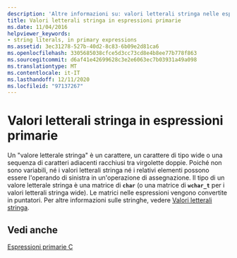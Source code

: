 ```yaml
---
description: 'Altre informazioni su: valori letterali stringa nelle espressioni primarie'
title: Valori letterali stringa in espressioni primarie
ms.date: 11/04/2016
helpviewer_keywords:
- string literals, in primary expressions
ms.assetid: 3ec31278-527b-40d2-8c83-6b09e2d81ca6
ms.openlocfilehash: 3305685038cfce5d3cc73cd8e4b8ee77b778f863
ms.sourcegitcommit: d6af41e42699628c3e2e6063ec7b03931a49a098
ms.translationtype: MT
ms.contentlocale: it-IT
ms.lasthandoff: 12/11/2020
ms.locfileid: "97137267"
---
```

# <a name="string-literals-in-primary-expressions"></a>Valori letterali stringa in espressioni primarie

Un "valore letterale stringa" è un carattere, un carattere di tipo wide o una sequenza di caratteri adiacenti racchiusi tra virgolette doppie. Poiché non sono variabili, né i valori letterali stringa né i relativi elementi possono essere l'operando di sinistra in un'operazione di assegnazione. Il tipo di un valore letterale stringa è una matrice di **`char`** (o una matrice di **`wchar_t`** per i valori letterali stringa wide). Le matrici nelle espressioni vengono convertite in puntatori. Per altre informazioni sulle stringhe, vedere [Valori letterali stringa](../c-language/c-string-literals.md).

## <a name="see-also"></a>Vedi anche

[Espressioni primarie C](../c-language/c-primary-expressions.md)
